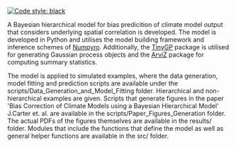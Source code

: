 [![Code style: black](https://img.shields.io/badge/code%20style-black-000000.svg)](https://github.com/psf/black)

A Bayesian hierarchical model for bias predicition of climate model output that considers underlying spatial correlation is developed. The model is developed in Python and utilises the model building framework and inference schemes of [Numpyro](https://github.com/pyro-ppl/numpyro). Additionally, the [TinyGP](https://github.com/dfm/tinygp) package is utilised for generating Gaussian process objects and the [ArviZ](https://github.com/arviz-devs/arviz) package for computing summary statistics. 

The model is applied to simulated examples, where the data generation, model fitting and prediction scripts are available under the scripts/Data_Generation_and_Model_Fitting folder. Hierarchical and non-hierarchical examples are given. Scripts that generate figures in the paper 'Bias Correction of Climate Models using a Bayesian Hierarchical Model' J.Carter et. al. are available in the scripts/Paper_Figures_Generation folder. The actual PDFs of the figures themselves are available in the results/ folder. Modules that include the functions that define the model as well as general helper functions are available in the src/ folder.   

